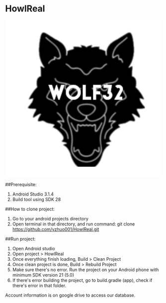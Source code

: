 # HowlReal
![alt text](https://github.com/yzhuo001/HowlReal/blob/master/app/src/main/ic_launcher-web.png)


##Prerequisite:
1) Android Studio 3.1.4
2) Build tool using SDK 28


##How to clone project:
1) Go to your android projects directory
2) Open terminal in that directory, and run command:
        git clone https://github.com/yzhuo001/HowlReal.git

##Run project:
1) Open Android studio
2) Open project > HowlReal
3) Once everything finish loading, 
    Build > Clean Project
4) Once clean project is done,
    Build > Rebuild Project
5) Make sure there's no error. 
   Run the project on your Android phone with minimum SDK version 21 (5.0)
6) If there's error building the project, go to build.gradle (app), check if there's error in that folder.


Account information is on google drive to access our database.
